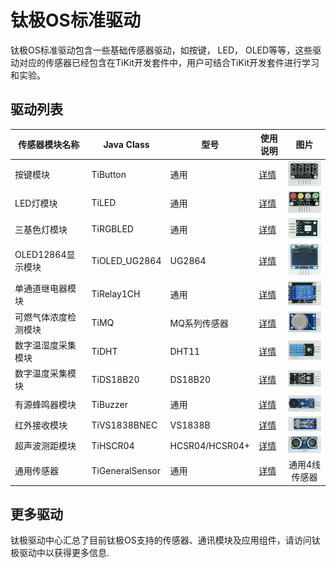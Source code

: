 # 钛极OS标准驱动

钛极OS标准驱动包含一些基础传感器驱动，如按键， LED， OLED等等，这些驱动对应的传感器已经包含在TiKit开发套件中，用户可结合TiKit开发套件进行学习和实验。



## 驱动列表

| 传感器模块名称       | Java Class      | 型号           | 使用说明                                                     |                   图片                    |
| -------------------- | --------------- | -------------- | ------------------------------------------------------------ | :---------------------------------------: |
| 按键模块             | TiButton        | 通用           | [详情](http://dev.tijos.net/docstore/tijos-driver/tijos.framework.sensor.button/) |      ![TiButton](./img/TiButton.png)      |
| LED灯模块            | TiLED           | 通用           |  [详情](http://dev.tijos.net/docstore/tijos-driver/tijos.framework.transducer.led/)                                                            |         ![TiLED](.\img\TiLED.png)         |
| 三基色灯模块         | TiRGBLED        | 通用           |  [详情](http://dev.tijos.net/docstore/tijos-driver/tijos.framework.transducer.led/)                                                            |      ![TiRGBLED](.\img\TiRGBLED.png)      |
| OLED12864显示模块    | TiOLED_UG2864   | UG2864         |   [详情](http://dev.tijos.net/docstore/tijos-driver/tijos.framework.transducer.led/)                                                            | ![TiOLED_UG2864](.\img\TiOLED_UG2864.png) |
| 单通道继电器模块     | TiRelay1CH      | 通用           |  [详情](http://dev.tijos.net/docstore/tijos-driver/tijos.framework.transducer.relay/)                                                            |    ![TiRelay1CH](.\img\TiRelay1CH.png)    |
| 可燃气体浓度检测模块 | TiMQ            | MQ系列传感器   | [详情](http://dev.tijos.net/docstore/tijos-driver/tijos.framework.sensor.mq/)                                                             |         ![TiMQ2](.\img\TiMQ2.png)         |
| 数字温湿度采集模块   | TiDHT           | DHT11          |  [详情](http://dev.tijos.net/docstore/tijos-driver/tijos.framework.sensor.dht/)                                                            |       ![TiDHT11](.\img\TiDHT11.png)       |
| 数字温度采集模块     | TiDS18B20       | DS18B20        |  [详情](http://dev.tijos.net/docstore/tijos-driver/tijos.framework.sensor.ds18b20/)                                                            |     ![TiDS18B20](.\img\TiDS18B20.png)     |
| 有源蜂鸣器模块       | TiBuzzer        | 通用           |  [详情](http://dev.tijos.net/docstore/tijos-driver/tijos.framework.transducer.buzzer/)                                                            |      ![TiBuzzer](.\img\TiBuzzer.png)      |
| 红外接收模块         | TiVS1838BNEC    | VS1838B        | [详情](http://dev.tijos.net/docstore/tijos-driver/tijos.framework.sensor.vs1838b/)                                                             |    ![VS1838BNEC](.\img\VS1838BNEC.png)    |
| 超声波测距模块       | TiHSCR04        | HCSR04/HCSR04+ |  [详情](http://dev.tijos.net/docstore/tijos-driver/tijos.framework.sensor.hcsr/)                                                            |      ![TiHCSR04](.\img\TiHCSR04.png)      |
| 通用传感器           | TiGeneralSensor | 通用           |   [详情](http://dev.tijos.net/docstore/tijos-driver/tijos.framework.sensor.general/)                                                           |               通用4线传感器               |

## 更多驱动

钛极驱动中心汇总了目前钛极OS支持的传感器、通讯模块及应用组件，请访问钛极驱动中以获得更多信息.

